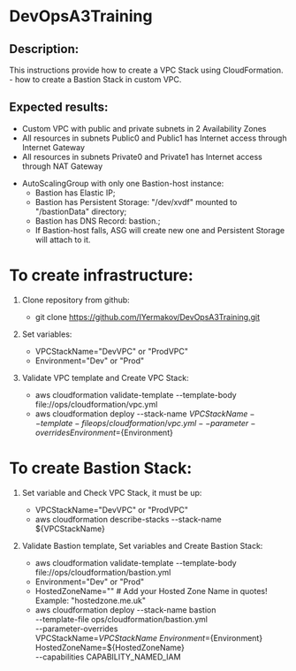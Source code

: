 # DevOpsA3Training

## Description:
This instructions provide how to create a VPC Stack using CloudFormation.
                        - how to create a Bastion Stack in custom VPC.


## Expected results:
* Custom VPC with public and private subnets in 2 Availability Zones
* All resources in subnets Public0 and Public1 has Internet access through Internet Gateway
* All resources in subnets Private0 and Private1 has Internet access through NAT Gateway


- AutoScalingGroup with only one Bastion-host instance:
  * Bastion has Elastic IP;
  * Bastion has Persistent Storage: "/dev/xvdf" mounted to "/bastionData" directory;
  * Bastion has DNS Record: bastion.<HostedZoneName>;
  * If Bastion-host falls, ASG will create new one and Persistent Storage will attach to it.


# To create infrastructure:

1. Clone repository from github:
   - git clone https://github.com/IYermakov/DevOpsA3Training.git

2. Set variables:
   - VPCStackName="DevVPC" or "ProdVPC"
   - Environment="Dev" or "Prod"

3. Validate VPC template and Create VPC Stack:
   - aws cloudformation validate-template --template-body file://ops/cloudformation/vpc.yml
   - aws cloudformation deploy --stack-name ${VPCStackName} --template-file ops/cloudformation/vpc.yml --parameter-overrides Environment=${Environment}


# To create Bastion Stack:

1. Set variable and Check VPC Stack, it must be up:
   - VPCStackName="DevVPC" or "ProdVPC"
   - aws cloudformation describe-stacks --stack-name ${VPCStackName}

2. Validate Bastion template, Set variables and Create Bastion Stack:
   - aws cloudformation validate-template --template-body \
     file://ops/cloudformation/bastion.yml
   - Environment="Dev" or "Prod"
   - HostedZoneName="" # Add your Hosted Zone Name in quotes! Example: "hostedzone.me.uk"
   - aws cloudformation deploy --stack-name bastion \
                               --template-file ops/cloudformation/bastion.yml \
                               --parameter-overrides VPCStackName=${VPCStackName} \
                                                     Environment=${Environment} \
                                                     HostedZoneName=${HostedZoneName} \
                               --capabilities CAPABILITY_NAMED_IAM
